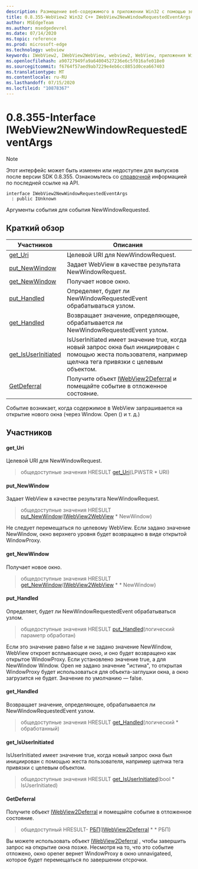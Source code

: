 ```yaml
---
description: Размещение веб-содержимого в приложении Win32 с помощью элемента управления Microsoft Edge WebView2
title: 0.8.355-WebView2 Win32 C++ IWebView2NewWindowRequestedEventArgs
author: MSEdgeTeam
ms.author: msedgedevrel
ms.date: 07/14/2020
ms.topic: reference
ms.prod: microsoft-edge
ms.technology: webview
keywords: IWebView2, IWebView2WebView, webview2, WebView, приложения Win32, Win32, EDGE
ms.openlocfilehash: a90727949fa9a64004527236e6c5f016afe018e0
ms.sourcegitcommit: f6764f57aed9ab7229e4eb6cc8851d0cea667403
ms.translationtype: MT
ms.contentlocale: ru-RU
ms.lasthandoff: 07/15/2020
ms.locfileid: "10878367"
---
```

# 0.8.355-Interface IWebView2NewWindowRequestedEventArgs 

> [!NOTE]
> Этот интерфейс может быть изменен или недоступен для выпусков после версии SDK 0.8.355. Ознакомьтесь со [справочной](../../../webview2-api-reference.md) информацией по последней ссылке на API.

```
interface IWebView2NewWindowRequestedEventArgs
  : public IUnknown
```

Аргументы события для события NewWindowRequested.

## Краткий обзор

 Участников                        | Описания
--------------------------------|---------------------------------------------
[get_Uri](#get_uri) | Целевой URI для NewWindowRequest.
[put_NewWindow](#put_newwindow) | Задает WebView в качестве результата NewWindowRequest.
[get_NewWindow](#get_newwindow) | Получает новое окно.
[put_Handled](#put_handled) | Определяет, будет ли NewWindowRequestedEvent обрабатываться узлом.
[get_Handled](#get_handled) | Возвращает значение, определяющее, обрабатывается ли NewWindowRequestedEvent узлом.
[get_IsUserInitiated](#get_isuserinitiated) | IsUserInitiated имеет значение true, когда новый запрос окна был инициирован с помощью жеста пользователя, например щелчка тега привязки с целевым объектом.
[GetDeferral](#getdeferral) | Получите объект [IWebView2Deferral](IWebView2Deferral.md) и помещайте событие в отложенное состояние.

Событие возникает, когда содержимое в WebView запрашивается на открытие нового окна (через Window. Open () и т. д.)

## Участников

#### get_Uri 

Целевой URI для NewWindowRequest.

> общедоступные значения HRESULT [get_Uri](#get_uri)(LPWSTR * URI)

#### put_NewWindow 

Задает WebView в качестве результата NewWindowRequest.

> общедоступные значения HRESULT [put_NewWindow](#put_newwindow)([IWebView2WebView](IWebView2WebView.md) * NewWindow)

Не следует перемещаться по целевому WebView. Если задано значение NewWindow, окно верхнего уровня будет возвращено в виде открытой WindowProxy.

#### get_NewWindow 

Получает новое окно.

> общедоступные значения HRESULT [get_NewWindow](#get_newwindow)([IWebView2WebView](IWebView2WebView.md) * * NewWindow)

#### put_Handled 

Определяет, будет ли NewWindowRequestedEvent обрабатываться узлом.

> общедоступные значения HRESULT [put_Handled](#put_handled)(логический параметр обработан)

Если это значение равно false и не задано значение NewWindow, WebView откроет всплывающее окно, и оно будет возвращено как открытое WindowProxy. Если установлено значение true, а для NewWindow Window. Open не задано значение "истина", то открытая WindowProxy будет использоваться для объекта-заглушки окна, а окно загрузится не будет. Значение по умолчанию — false.

#### get_Handled 

Возвращает значение, определяющее, обрабатывается ли NewWindowRequestedEvent узлом.

> общедоступные значения HRESULT [get_Handled](#get_handled)(логический * обработанный)

#### get_IsUserInitiated 

IsUserInitiated имеет значение true, когда новый запрос окна был инициирован с помощью жеста пользователя, например щелчка тега привязки с целевым объектом.

> общедоступные значения HRESULT [get_IsUserInitiated](#get_isuserinitiated)(bool * IsUserInitiated)

#### GetDeferral 

Получите объект [IWebView2Deferral](IWebView2Deferral.md) и помещайте событие в отложенное состояние.

> общедоступный HRESULT- [РБП](#getdeferral)([IWebView2Deferral](IWebView2Deferral.md) * * РБП)

Вы можете использовать объект [IWebView2Deferral](IWebView2Deferral.md) , чтобы завершить запрос на открытие окна позже. Несмотря на то, что это событие отложено, окно opener вернет WindowProxy в окно unnavigateed, которое будет перемещаться по завершении отсрочки.

